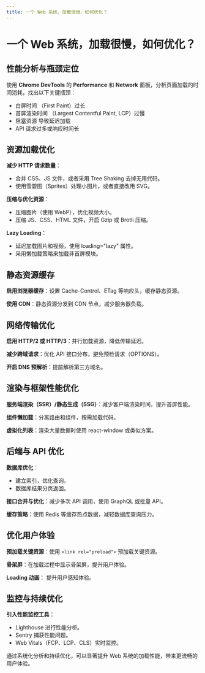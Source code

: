 ```yaml
---
title: 一个 Web 系统，加载很慢，如何优化？
---
```


# 一个 Web 系统，加载很慢，如何优化？

## 性能分析与瓶颈定位
使用 **Chrome DevTools** 的 **Performance** 和 **Network** 面板，分析页面加载的时间消耗，找出以下关键瓶颈：
- 白屏时间 （First Paint）过长
- 首屏渲染时间 （Largest Contentful Paint, LCP）过慢
- 阻塞资源 导致延迟加载
- API 请求过多或响应时间长

## 资源加载优化
**减少 HTTP 请求数量**：
- 合并 CSS、JS 文件，或者采用 Tree Shaking 去掉无用代码。
- 使用雪碧图（Sprites）处理小图片，或者直接改用 SVG。

**压缩与优化资源**：
- 压缩图片（使用 WebP），优化视频大小。
- 压缩 JS、CSS、HTML 文件，开启 Gzip 或 Brotli 压缩。

**Lazy Loading**：
- 延迟加载图片和视频，使用 loading="lazy" 属性。
- 采用懒加载策略来加载非首屏模块。

## 静态资源缓存
**启用浏览器缓存**：设置 Cache-Control、ETag 等响应头，缓存静态资源。

**使用 CDN**：静态资源分发到 CDN 节点，减少服务器负载。

## 网络传输优化
**启用 HTTP/2 或 HTTP/3**：并行加载资源，降低传输延迟。

**减少跨域请求**：优化 API 接口分布，避免预检请求（OPTIONS）。

**开启 DNS 预解析**：提前解析第三方域名。

## 渲染与框架性能优化
**服务端渲染（SSR）/静态生成（SSG）**：减少客户端渲染时间，提升首屏性能。

**组件懒加载**：分离路由和组件，按需加载代码。

**虚拟化列表**：渲染大量数据时使用 react-window 或类似方案。

## 后端与 API 优化
**数据库优化**：
- 建立索引，优化查询。
- 数据库结果分页返回。

**接口合并与优化**：减少多次 API 调用，使用 GraphQL 或批量 API。

**缓存策略**：使用 Redis 等缓存热点数据，减轻数据库查询压力。

## 优化用户体验
**预加载关键资源**：使用 `<link rel="preload">` 预加载关键资源。

**骨架屏**：在加载过程中显示骨架屏，提升用户体验。

**Loading 动画**： 提升用户感知体验。

## 监控与持续优化
**引入性能监控工具**：
- Lighthouse 进行性能分析。
- Sentry 捕获性能问题。
- Web Vitals（FCP、LCP、CLS）实时监控。

通过系统化分析和持续优化，可以显著提升 Web 系统的加载性能，带来更流畅的用户体验。